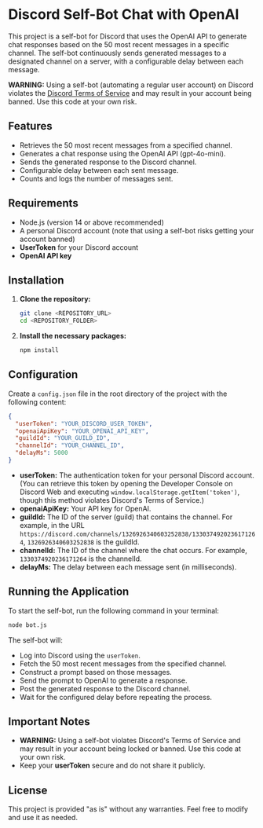 # Discord Self-Bot Chat with OpenAI

This project is a self-bot for Discord that uses the OpenAI API to generate chat responses based on the 50 most recent messages in a specific channel. The self-bot continuously sends generated messages to a designated channel on a server, with a configurable delay between each message.

**WARNING:** Using a self-bot (automating a regular user account) on Discord violates the [Discord Terms of Service](https://discord.com/terms) and may result in your account being banned. Use this code at your own risk.

## Features

- Retrieves the 50 most recent messages from a specified channel.
- Generates a chat response using the OpenAI API (gpt-4o-mini).
- Sends the generated response to the Discord channel.
- Configurable delay between each sent message.
- Counts and logs the number of messages sent.

## Requirements

- Node.js (version 14 or above recommended)
- A personal Discord account (note that using a self-bot risks getting your account banned)
- **UserToken** for your Discord account
- **OpenAI API key**

## Installation

1. **Clone the repository:**

   ```bash
   git clone <REPOSITORY_URL>
   cd <REPOSITORY_FOLDER>
   ```

2. **Install the necessary packages:**

   ```bash
   npm install
   ```

## Configuration

Create a `config.json` file in the root directory of the project with the following content:

```json
{
  "userToken": "YOUR_DISCORD_USER_TOKEN",
  "openaiApiKey": "YOUR_OPENAI_API_KEY",
  "guildId": "YOUR_GUILD_ID",
  "channelId": "YOUR_CHANNEL_ID",
  "delayMs": 5000
}
```

- **userToken:** The authentication token for your personal Discord account. (You can retrieve this token by opening the Developer Console on Discord Web and executing `window.localStorage.getItem('token')`, though this method violates Discord's Terms of Service.)
- **openaiApiKey:** Your API key for OpenAI.
- **guildId:** The ID of the server (guild) that contains the channel. For example, in the URL `https://discord.com/channels/1326926340603252838/1330374920236171264`, `1326926340603252838` is the guildId.
- **channelId:** The ID of the channel where the chat occurs. For example, `1330374920236171264` is the channelId.
- **delayMs:** The delay between each message sent (in milliseconds).

## Running the Application

To start the self-bot, run the following command in your terminal:

```bash
node bot.js
```

The self-bot will:
- Log into Discord using the `userToken`.
- Fetch the 50 most recent messages from the specified channel.
- Construct a prompt based on those messages.
- Send the prompt to OpenAI to generate a response.
- Post the generated response to the Discord channel.
- Wait for the configured delay before repeating the process.

## Important Notes

- **WARNING:** Using a self-bot violates Discord's Terms of Service and may result in your account being locked or banned. Use this code at your own risk.
- Keep your **userToken** secure and do not share it publicly.

## License

This project is provided "as is" without any warranties. Feel free to modify and use it as needed.
